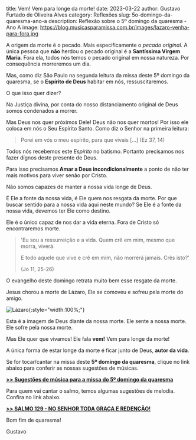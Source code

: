 ﻿title: Vem! Vem para longe da morte!
date: 2023-03-22
author: Gustavo Furtado de Oliveira Alves
category: Reflexões
slug: 5o-domingo-da-quaresma-ano-a
description: Reflexão sobre o 5º domingo da quaresma - Ano A
image: https://blog.musicasparamissa.com.br/images/lazaro-venha-para-fora.jpg

A origem da morte é o pecado. Mais especificamente o _pecado original_.
A única pessoa que **não** herdou o pecado original é a **Santíssima Virgem Maria**.
Fora ela, todos nós temos o pecado original em nossa natureza.
Por consequência morreremos um dia.

Mas, como diz São Paulo na segunda leitura da missa deste 5º domingo da quaresma, se o **Espírito de Deus** habitar em nós, ressuscitaremos.

O que isso quer dizer?

Na Justiça divina, por conta do nosso distanciamento original de Deus somos condenados a morrer.

Mas Deus nos quer próximos Dele! Deus não nos quer mortos!
Por isso ele coloca em nós o Seu Espírito Santo.
Como diz o Senhor na primeira leitura: 

> Porei em vós o meu espírito, para que vivais [...] (Ez 37, 14)

Todos nós recebemos este _Espírito_ no batismo.
Portanto precisamos nos fazer dígnos deste presente de Deus.

Para isso precisamos **Amar a Deus incondicionalmente** a ponto de não ter mais
motivos para viver senão por Cristo.

Não somos capazes de manter a nossa vida longe de Deus.

É Ele a fonte da nossa vida, é Ele quem nos resgata da morte.
Por que buscar sentido para a nossa vida aqui neste mundo?
Se Ele é a fonte da nossa vida, devemos ter Ele como destino.

Ele é o único capaz de nos dar a vida eterna. Fora de Cristo só encontraremos morte.

> 'Eu sou a ressurreição e a vida.
> Quem crê em mim, mesmo que morra, viverá.
>
> E todo aquele que vive e crê em mim,
> não morrerá jamais. Crês isto?'
>
> (Jo 11, 25-26)

O evangelho deste domingo retrata muito bem esse resgate da morte.

Jesus chorou a morte de Lázaro, Ele se comoveu e sofreu pela morte do amigo.

![Lázaro](/images/lazaro-venha-para-fora.jpg){:style="width:100%;"}

Esta é a imagem de Deus diante da nossa morte. Ele sente a nossa morte.
Ele sofre pela nossa morte.

Mas Ele quer que vivamos! Ele fala **vem!** Vem para longe da morte!

A única forma de estar longe da morte é ficar junto de Deus, **autor da vida**.

Se for tocar/cantar na missa deste **5º domingo da quaresma**, clique no link abaixo para conferir as nossas sugestões de músicas.

**[>> Sugestões de música para a missa do 5º domingo da quaresma](https://musicasparamissa.com.br/sugestoes-para/5o-domingo-da-quaresma-ano-a/)**

Para quem vai cantar o salmo, temos algumas sugestões de melodia. Confira no link abaixo.

**[>> SALMO 129 - NO SENHOR TODA GRAÇA E REDENÇÃO!](https://musicasparamissa.com.br/musicas-de/salmo-5o-domingo-da-quaresma-ano-a/)**

Bom fim de quaresma!

Gustavo
